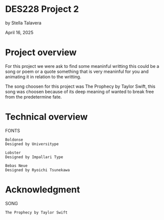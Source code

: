 # DES228 Project 2

by Stella Talavera 


April 16, 2025


# Project overview

For this project we were ask to find some meaninful writting this could be a song or poem or a quote something that is very meaninful for you and animating it in relation to the writting.

The song choosen for this project was The Prophecy by Taylor Swift, this song was choosen because of its deep meaning of wanted to break free from the predetermine fate.

# Technical overview

FONTS

    Boldonse
    Designed by Universitype

    Lobster
    Designed by Impallari Type

    Bebas Neue
    Designed by Ryoichi Tsunekawa


# Acknowledgment
 
 SONG

    The Prophecy by Taylor Swift 
